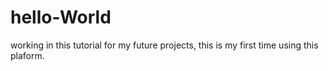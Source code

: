 # hello-World
working in this tutorial for my future projects, this is my first time using this plaform.
